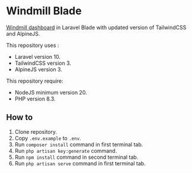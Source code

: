 # Windmill Blade
[Windmill dashboard](https://github.com/estevanmaito/windmill-dashboard) in Laravel Blade with updated version of TailwindCSS and AlpineJS.

This repository uses :
- Laravel version 10.
- TailwindCSS version 3.
- AlpineJS version 3.

This repository require:
- NodeJS minimum version 20.
- PHP version 8.3.

## How to

1. Clone repository.
2. Copy `.env.example` to `.env`.
3. Run `composer install` command in first terminal tab.
4. Run `php artisan key:generate` command.
5. Run `npm install` command in second terminal tab.
6. Run `php artisan serve` command in first terminal tab.
